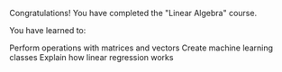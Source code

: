 Congratulations! You have completed the "Linear Algebra" course.

You have learned to: 

Perform operations with matrices and vectors
Create machine learning classes
Explain how linear regression works
